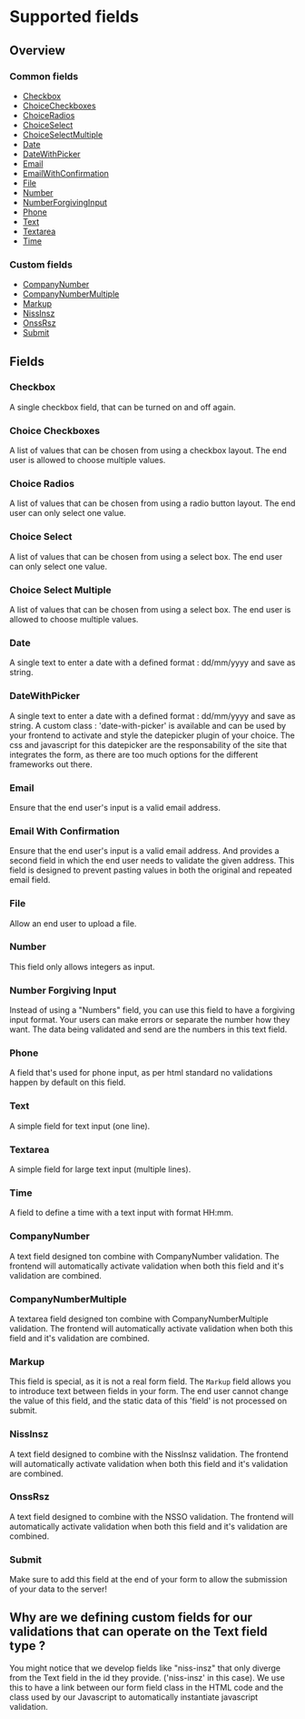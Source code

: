 # Supported fields

## Overview

### Common fields
* [Checkbox](#checkbox)
* [ChoiceCheckboxes](#choicecheckboxes)
* [ChoiceRadios](#choiceradios)
* [ChoiceSelect](#choiceselect)
* [ChoiceSelectMultiple](#choiceselectmultiple)
* [Date](#date)
* [DateWithPicker](#datewithpicker)
* [Email](#email)
* [EmailWithConfirmation](#emailwithconfirmation)
* [File](#file)
* [Number](#number)
* [NumberForgivingInput](#numberforgivinginput)
* [Phone](#phone)
* [Text](#text)
* [Textarea](#textarea)
* [Time](#time)

### Custom fields
* [CompanyNumber](#companynumber)
* [CompanyNumberMultiple](#companynumbermultiple)
* [Markup](#markup)
* [NissInsz](#nissinsz)
* [OnssRsz](#onssrsz)
* [Submit](#submit)


## Fields

### Checkbox <a name="checkbox"/>
A single checkbox field, that can be turned on and off again.

### Choice Checkboxes <a name="choicecheckboxes"/>
A list of values that can be chosen from using a checkbox layout. The end user is allowed to choose multiple values.

### Choice Radios <a name="choiceradios"/>
A list of values that can be chosen from using a radio button layout. The end user can only select one value.

### Choice Select <a name="choiceselect"/>
A list of values that can be chosen from using a select box. The end user can only select one value.

### Choice Select Multiple <a name="choiceselectmultiple"/>
A list of values that can be chosen from using a select box. The end user is allowed to choose multiple values.

### Date <a name="date"/>
A single text to enter a date with a defined format : dd/mm/yyyy and save as string.

### DateWithPicker <a name="datewithpicker"/>
A single text to enter a date with a defined format : dd/mm/yyyy and save as string.
A custom class : 'date-with-picker' is available and can be used by your frontend to activate and style the datepicker plugin of your choice.
The css and javascript for this datepicker are the responsability of the site that integrates the form, as there are too much options for the different frameworks out there.

### Email <a name="email"/>
Ensure that the end user's input is a valid email address.

### Email With Confirmation <a name="emailwithconfirmation"/>
Ensure that the end user's input is a valid email address. And provides a second field in which the end user needs to validate the given address.
This field is designed to prevent pasting values in both the original and repeated email field.

### File <a name="file"/>
Allow an end user to upload a file.

### Number <a name="number"/>
This field only allows integers as input.

### Number Forgiving Input <a name="numberforgivinginput"/>
Instead of using a "Numbers" field, you can use this field to have a forgiving input format. Your users can make errors or separate the number how they want. The data being validated and send are the numbers in this text field.

### Phone <a name="phone"/>
A field that's used for phone input, as per html standard no validations happen by default on this field.

### Text <a name="text"/>
A simple field for text input (one line).

### Textarea <a name="textarea"/>
A simple field for large text input (multiple lines).

### Time <a name="time"/>
A field to define a time with a text input with format HH:mm.


### CompanyNumber <a name="companynumber"/>
A text field designed ton combine with CompanyNumber validation. The frontend will automatically activate validation when both this field and it's validation are combined.

### CompanyNumberMultiple <a name="companynumbermultiple"/>
A textarea field designed ton combine with CompanyNumberMultiple validation. The frontend will automatically activate validation when both this field and it's validation are combined.

### Markup <a name="markup"/>
This field is special, as it is not a real form field. The `Markup` field allows you to introduce text between fields in your form.
The end user cannot change the value of this field, and the static data of this 'field' is not processed on submit.

### NissInsz <a name="nissinsz"/>
A text field designed to combine with the NissInsz validation. The frontend will automatically activate validation when both this field and it's validation are combined.

### OnssRsz <a name="onssrsz"/>
A text field designed to combine with the NSSO validation. The frontend will automatically activate validation when both this field and it's validation are combined.

### Submit <a name="submit"/>
Make sure to add this field at the end of your form to allow the submission of your data to the server!

## Why are we defining custom fields for our validations that can operate on the Text field type ?
You might notice that we develop fields like "niss-insz" that only diverge from the Text field in the id they provide. ('niss-insz' in this case).
We use this to have a link between our form field class in the HTML code and the class used by our Javascript to automatically instantiate javascript validation.
